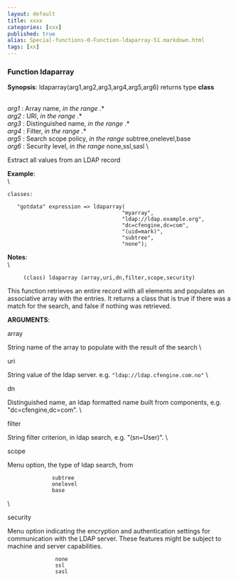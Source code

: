 ```yaml
---
layout: default
title: xxxx
categories: [xxx]
published: true
alias: Special-functions-0-Function-ldaparray-51.markdown.html
tags: [xx]
---
```


### Function ldaparray

**Synopsis**: ldaparray(arg1,arg2,arg3,arg4,arg5,arg6) returns type
**class**

\
 *arg1* : Array name, *in the range* .\* \
 *arg2* : URI, *in the range* .\* \
 *arg3* : Distinguished name, *in the range* .\* \
 *arg4* : Filter, *in the range* .\* \
 *arg5* : Search scope policy, *in the range* subtree,onelevel,base \
 *arg6* : Security level, *in the range* none,ssl,sasl \

Extract all values from an LDAP record

**Example**:\
 \

    classes:

       "gotdata" expression => ldaparray(
                                        "myarray",
                                        "ldap://ldap.example.org",
                                        "dc=cfengine,dc=com",
                                        "(uid=mark)",
                                        "subtree",
                                        "none");

**Notes**:\
 \

         
         (class) ldaparray (array,uri,dn,filter,scope,security)
         

This function retrieves an entire record with all elements and populates
an associative array with the entries. It returns a class that is true
if there was a match for the search, and false if nothing was retrieved.

**ARGUMENTS**:

array

String name of the array to populate with the result of the search \

uri

String value of the ldap server. e.g. `"ldap://ldap.cfengine.com.no"` \

dn

Distinguished name, an ldap formatted name built from components, e.g.
"dc=cfengine,dc=com". \

filter

String filter criterion, in ldap search, e.g. "(sn=User)". \

scope

Menu option, the type of ldap search, from

                  subtree
                  onelevel
                  base

\

security

Menu option indicating the encryption and authentication settings for
communication with the LDAP server. These features might be subject to
machine and server capabilities.

                   none
                   ssl
                   sasl
